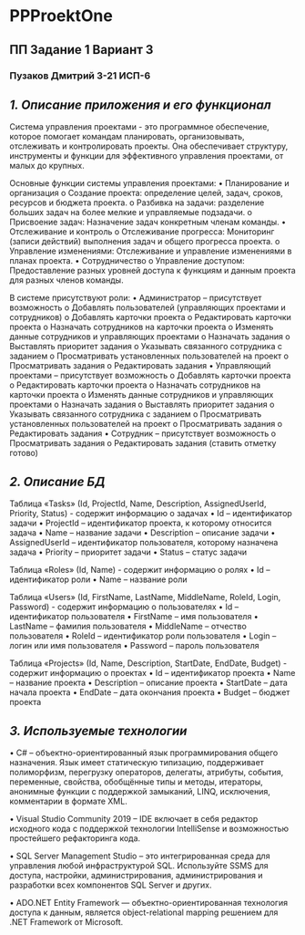 # PPProektOne
## ПП Задание 1 Вариант 3
### Пузаков Дмитрий 3-21 ИСП-6

## *1. Описание приложения и его функционал*

Система управления проектами - это программное обеспечение, которое помогает командам планировать, организовывать, отслеживать и контролировать проекты. Она обеспечивает структуру, инструменты и функции для эффективного управления проектами, от малых до крупных.

Основные функции системы управления проектами:
•	Планирование и организация
o	Создание проекта: определение целей, задач, сроков, ресурсов и бюджета проекта.
o	Разбивка на задачи: разделение больших задач на более мелкие и управляемые подзадачи.
o	Присвоение задач: Назначение задач конкретным членам команды.
•	Отслеживание и контроль
o	Отслеживание прогресса: Мониторинг (записи действий) выполнения задач и общего прогресса проекта.
o	Управление изменениями: Отслеживание и управление изменениями в планах проекта.
•	Сотрудничество
o	Управление доступом: Предоставление разных уровней доступа к функциям и данным проекта для разных членов команды.

В системе присутствуют роли:
•	Администратор – присутствует возможность
o	Добавлять пользователей (управляющих проектами и сотрудников)
o	Добавлять карточки проекта
o	Редактировать карточки проекта
o	Назначать сотрудников на карточки проекта
o	Изменять данные сотрудников и управляющих проектами
o	Назначать задания
o	Выставлять приоритет задания
o	Указывать связанного сотрудника с заданием
o	Просматривать установленных пользователей на проект
o	Просматривать задания
o	Редактировать задания
•	Управляющий проектами – присутствует возможность
o	Добавлять карточки проекта
o	Редактировать карточки проекта
o	Назначать сотрудников на карточки проекта
o	Изменять данные сотрудников и управляющих проектами
o	Назначать задания
o	Выставлять приоритет задания
o	Указывать связанного сотрудника с заданием
o	Просматривать установленных пользователей на проект
o	Просматривать задания
o	Редактировать задания
•	Сотрудник – присутствует возможность
o	Просматривать задания
o	Редактировать задания (ставить отметку готово)

## *2. Описание БД*

Таблица «Tasks» (Id, ProjectId, Name, Description, AssignedUserId, Priority, Status) - содержит информацию о задачах
•	Id – идентификатор задачи
•	ProjectId – идентификатор проекта, к которому относится задача
•	Name – название задачи
•	Description – описание задачи
•	AssignedUserId – идентификатор пользователя, которому назначена задача
•	Priority – приоритет задачи 
•	Status – статус задачи

Таблица «Roles» (Id, Name) - содержит информацию о ролях
•	Id – идентификатор роли
•	Name – название роли

Таблица «Users» (Id, FirstName, LastName, MiddleName, RoleId, Login, Password) - содержит информацию о пользователях
•	Id – идентификатор пользователя
•	FirstName – имя пользователя
•	LastName – фамилия пользователя
•	MiddleName – отчество пользователя
•	RoleId – идентификатор роли пользователя
•	Login – логин или имя пользователя
•	Password – пароль пользователя

Таблица «Projects» (Id, Name, Description, StartDate, EndDate, Budget) - содержит информацию о проектах
•	Id – идентификатор проекта
•	Name – название проекта
•	Description – описание проекта
•	StartDate – дата начала проекта
•	EndDate – дата окончания проекта
•	Budget – бюджет проекта

## *3. Используемые технологии*

• C# – объектно-ориентированный язык программирования общего назначения. Язык имеет статическую типизацию, поддерживает полиморфизм, перегрузку операторов, делегаты, атрибуты, события, переменные, свойства, обобщённые типы и методы, итераторы, анонимные функции с поддержкой замыканий, LINQ, исключения, комментарии в формате XML. 

• Visual Studio Community 2019 – IDE включает в себя редактор исходного кода с поддержкой технологии IntelliSense и возможностью простейшего рефакторинга кода. 

• SQL Server Management Studio – это интегрированная среда для управления любой инфраструктурой SQL. Используйте SSMS для доступа, настройки, администрирования, администрирования и разработки всех компонентов SQL Server и других. 

• ADO.NET Entity Framework — объектно-ориентированная технология доступа к данным, является object-relational mapping решением для .NET Framework от Microsoft.
